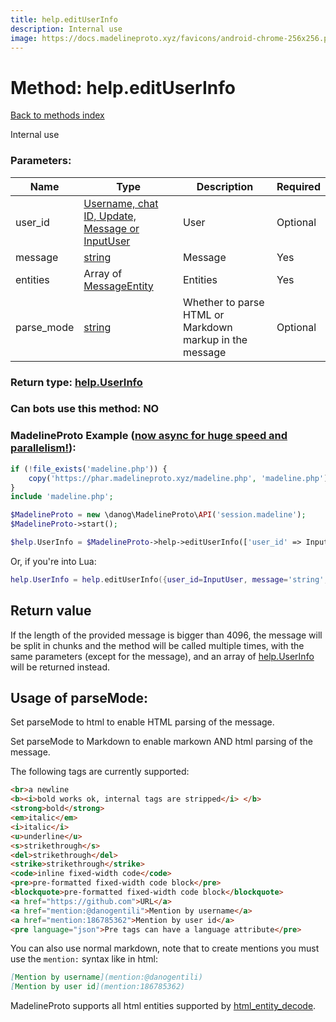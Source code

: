 ```yaml
---
title: help.editUserInfo
description: Internal use
image: https://docs.madelineproto.xyz/favicons/android-chrome-256x256.png
---
```

# Method: help.editUserInfo  
[Back to methods index](index.md)


Internal use

### Parameters:

| Name     |    Type       | Description | Required |
|----------|---------------|-------------|----------|
|user\_id|[Username, chat ID, Update, Message or InputUser](../types/InputUser.md) | User | Optional|
|message|[string](../types/string.md) | Message | Yes|
|entities|Array of [MessageEntity](../types/MessageEntity.md) | Entities | Yes|
|parse\_mode| [string](../types/string.md) | Whether to parse HTML or Markdown markup in the message| Optional |


### Return type: [help.UserInfo](../types/help.UserInfo.md)

### Can bots use this method: **NO**


### MadelineProto Example ([now async for huge speed and parallelism!](https://docs.madelineproto.xyz/docs/ASYNC.html)):


```php
if (!file_exists('madeline.php')) {
    copy('https://phar.madelineproto.xyz/madeline.php', 'madeline.php');
}
include 'madeline.php';

$MadelineProto = new \danog\MadelineProto\API('session.madeline');
$MadelineProto->start();

$help.UserInfo = $MadelineProto->help->editUserInfo(['user_id' => InputUser, 'message' => 'string', 'entities' => [MessageEntity, MessageEntity], 'parse_mode' => 'string', ]);
```

Or, if you're into Lua:

```lua
help.UserInfo = help.editUserInfo({user_id=InputUser, message='string', entities={MessageEntity}, parseMode='string', })
```


## Return value 

If the length of the provided message is bigger than 4096, the message will be split in chunks and the method will be called multiple times, with the same parameters (except for the message), and an array of [help.UserInfo](../types/help.UserInfo.md) will be returned instead.



## Usage of parseMode:

Set parseMode to html to enable HTML parsing of the message.  

Set parseMode to Markdown to enable markown AND html parsing of the message.  

The following tags are currently supported:

```html
<br>a newline
<b><i>bold works ok, internal tags are stripped</i> </b>
<strong>bold</strong>
<em>italic</em>
<i>italic</i>
<u>underline</u>
<s>strikethrough</s>
<del>strikethrough</del>
<strike>strikethrough</strike>
<code>inline fixed-width code</code>
<pre>pre-formatted fixed-width code block</pre>
<blockquote>pre-formatted fixed-width code block</blockquote>
<a href="https://github.com">URL</a>
<a href="mention:@danogentili">Mention by username</a>
<a href="mention:186785362">Mention by user id</a>
<pre language="json">Pre tags can have a language attribute</pre>
```

You can also use normal markdown, note that to create mentions you must use the `mention:` syntax like in html:  

```markdown
[Mention by username](mention:@danogentili)
[Mention by user id](mention:186785362)
```

MadelineProto supports all html entities supported by [html_entity_decode](http://php.net/manual/en/function.html-entity-decode.php).

